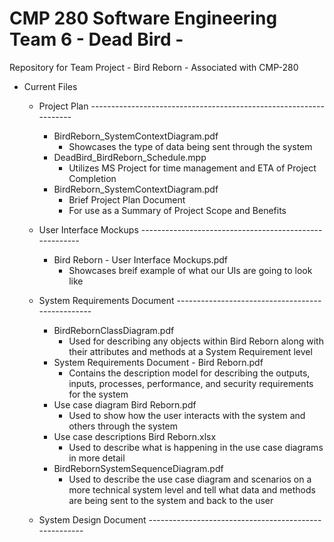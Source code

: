 # CMP 280 Software Engineering Team 6 - Dead Bird -
 Repository for Team Project - Bird Reborn - Associated with CMP-280 

 - Current Files
    - Project Plan ------------------------------------------------------------------
       - BirdReborn_SystemContextDiagram.pdf
          - Showcases the type of data being sent through the system
       - DeadBird_BirdReborn_Schedule.mpp
          - Utilizes MS Project for time management and ETA of Project Completion
       - BirdReborn_SystemContextDiagram.pdf
          - Brief Project Plan Document
          - For use as a Summary of Project Scope and Benefits

    - User Interface Mockups -------------------------------------------------------
       - Bird Reborn - User Interface Mockups.pdf
          - Showcases breif example of what our UIs are going to look like

    - System Requirements Document -------------------------------------------------
       - BirdRebornClassDiagram.pdf
          - Used for describing any objects within Bird Reborn along with their attributes and methods at a System Requirement level
       - System Requirements Document - Bird Reborn.pdf
          - Contains the description model for describing the outputs, inputs, processes, performance, and security requirements for the system
       - Use case diagram Bird Reborn.pdf
          - Used to show how the user  interacts with the system and others through the system
       - Use case descriptions Bird Reborn.xlsx
          - Used to describe what is happening in the use case diagrams in more detail
       - BirdRebornSystemSequenceDiagram.pdf
          - Used to describe the use case diagram and scenarios on a more technical system level and tell what data and methods are being sent to the system and back to the user

     - System Design Document ------------------------------------------------------
